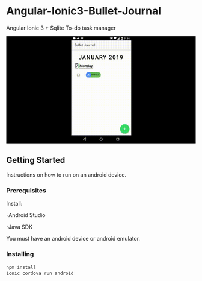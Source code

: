 # Angular-Ionic3-Bullet-Journal
Angular Ionic 3 + Sqlite To-do task manager

![](BulletJournalDemoMadewith.gif)

## Getting Started

Instructions on how to run on an android device.

### Prerequisites

Install:

-Android Studio

-Java SDK

You must have an android device or android emulator.

### Installing

```
npm install
ionic cordova run android
```
